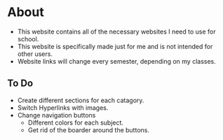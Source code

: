 # About
- This website contains all of the necessary websites I need to use for school. 
- This website is specifically made just for me and is not intended for other users.
- Website links will change every semester, depending on my classes.

## To Do
- Create different sections for each catagory.
- Switch Hyperlinks with images.
- Change navigation buttons
  - Different colors for each subject.
  - Get rid of the boarder around the buttons.
